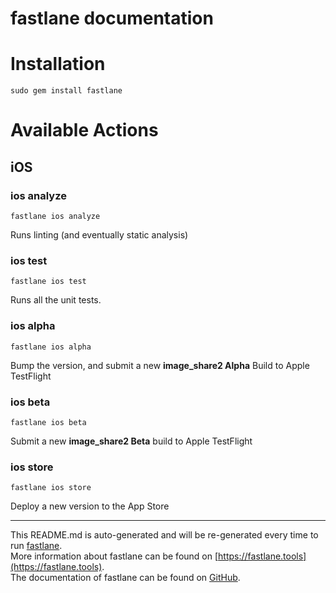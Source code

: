 fastlane documentation
================
# Installation
```
sudo gem install fastlane
```
# Available Actions
## iOS
### ios analyze
```
fastlane ios analyze
```
Runs linting (and eventually static analysis)
### ios test
```
fastlane ios test
```
Runs all the unit tests.
### ios alpha
```
fastlane ios alpha
```
Bump the version, and submit a new **image_share2 Alpha** Build to Apple TestFlight
### ios beta
```
fastlane ios beta
```
Submit a new **image_share2 Beta** build to Apple TestFlight
### ios store
```
fastlane ios store
```
Deploy a new version to the App Store

----

This README.md is auto-generated and will be re-generated every time to run [fastlane](https://fastlane.tools).  
More information about fastlane can be found on [https://fastlane.tools](https://fastlane.tools).  
The documentation of fastlane can be found on [GitHub](https://github.com/fastlane/fastlane).